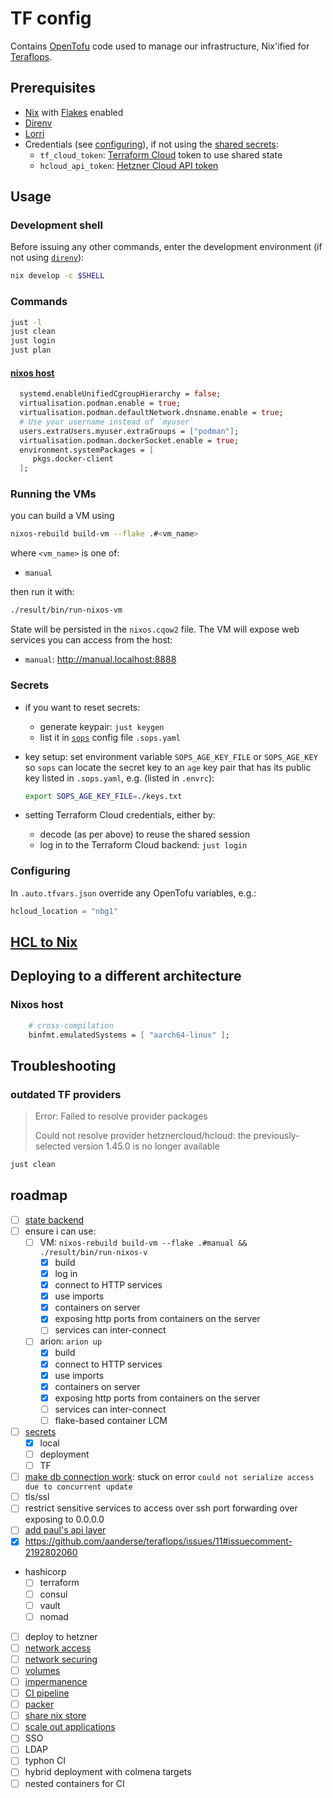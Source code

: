 # TF config

Contains [OpenTofu](https://opentofu.org/) code used to manage our infrastructure, Nix'ified for [Teraflops](https://github.com/aanderse/teraflops).

## Prerequisites

- [Nix](https://nix.dev/) with [Flakes](https://wiki.nixos.org/wiki/Flakes) enabled
- [Direnv](https://github.com/nix-community/direnv)
- [Lorri](https://github.com/nix-community/lorri)
- Credentials (see [configuring](#configuring)), if not using the [shared secrets](#secrets):
  - `tf_cloud_token`: [Terraform Cloud](https://app.terraform.io/) token to use shared state
  - `hcloud_api_token`: [Hetzner Cloud API token](https://docs.hetzner.com/cloud/api/getting-started/generating-api-token)

## Usage

### Development shell

Before issuing any other commands, enter the development environment (if not using [`direnv`](https://zero-to-flakes.com/direnv)):

```sh
nix develop -c $SHELL
```

### Commands

```sh
just -l
just clean
just login
just plan
```

#### [nixos host](https://github.com/hercules-ci/arion/issues/122)

```nix
  systemd.enableUnifiedCgroupHierarchy = false;
  virtualisation.podman.enable = true;
  virtualisation.podman.defaultNetwork.dnsname.enable = true;
  # Use your username instead of `myuser`
  users.extraUsers.myuser.extraGroups = ["podman"];
  virtualisation.podman.dockerSocket.enable = true;
  environment.systemPackages = [
     pkgs.docker-client
  ];
```

### Running the VMs

you can build a VM using

```sh
nixos-rebuild build-vm --flake .#<vm_name>
```

where `<vm_name>` is one of:
- `manual`

then run it with:

```sh
./result/bin/run-nixos-vm
```

State will be persisted in the `nixos.cqow2` file.
The VM will expose web services you can access from the host:

- `manual`: <http://manual.localhost:8888>

### Secrets

- if you want to reset secrets:
  - generate keypair: `just keygen`
  - list it in [`sops`](https://getsops.io/) config file `.sops.yaml`
- key setup: set environment variable `SOPS_AGE_KEY_FILE` or `SOPS_AGE_KEY` so `sops` can locate the secret key to an `age` key pair that has its public key listed in `.sops.yaml`, e.g. (listed in `.envrc`):

    ```sh
    export SOPS_AGE_KEY_FILE=./keys.txt
    ```

- setting Terraform Cloud credentials, either by:
  - decode (as per above) to reuse the shared session
  - log in to the Terraform Cloud backend: `just login`

### Configuring

In `.auto.tfvars.json` override any OpenTofu variables, e.g.:

```tfvars
hcloud_location = "nbg1"
```

## [HCL to Nix](https://gist.github.com/KiaraGrouwstra/249ede6a7dfc00ea44d85bc6bdbcd875)

## Deploying to a different architecture

### Nixos host

```nix
    # cross-compilation
    binfmt.emulatedSystems = [ "aarch64-linux" ];
```

## Troubleshooting

### outdated TF providers

> Error: Failed to resolve provider packages
>
> Could not resolve provider hetznercloud/hcloud: the previously-selected version 1.45.0 is no longer available

```sh
just clean
```

## roadmap

- [ ] [state backend](https://codeberg.org/kiara/teraflops-poc/issues/13)
- [ ] ensure i can use:
  - [ ] VM: `nixos-rebuild build-vm --flake .#manual && ./result/bin/run-nixos-v`
    - [x] build
    - [x] log in
    - [x] connect to HTTP services
    - [x] use imports
    - [x] containers on server
    - [x] exposing http ports from containers on the server
    - [ ] services can inter-connect
  - [ ] arion: `arion up`
    - [x] build
    - [x] connect to HTTP services
    - [x] use imports
    - [x] containers on server
    - [x] exposing http ports from containers on the server
    - [ ] services can inter-connect
    - [ ] flake-based container LCM
- [ ] [secrets](https://codeberg.org/kiara/teraflops-poc/issues/6)
  - [x] local
  - [ ] deployment
  - [ ] TF
- [ ] [make db connection work](https://code.bij1.org/bij1/bij1.erp/src/branch/main/Makefile#L18): stuck on error `could not serialize access due to concurrent update`
- [ ] tls/ssl
- [ ] restrict sensitive services to access over ssh port forwarding over exposing to 0.0.0.0
- [ ] [add paul's api layer](https://code.bij1.org/bij1/bij1.erp/src/branch/main/src/bij1/api/main.py)
- [x] https://github.com/aanderse/teraflops/issues/11#issuecomment-2192802060
- hashicorp
  - [ ] terraform
  - [ ] consul
  - [ ] vault
  - [ ] nomad
- [ ] deploy to hetzner
- [ ] [network access](https://codeberg.org/kiara/teraflops-poc/issues/9)
- [ ] [network securing](https://codeberg.org/kiara/teraflops-poc/issues/10)
- [ ] [volumes](https://codeberg.org/kiara/teraflops-poc/issues/5)
- [ ] [impermanence](https://codeberg.org/kiara/teraflops-poc/issues/2)
- [ ] [CI pipeline](https://codeberg.org/kiara/teraflops-poc/issues/12)
- [ ] [packer](https://codeberg.org/kiara/teraflops-poc/issues/4)
- [ ] [share nix store](https://codeberg.org/kiara/teraflops-poc/issues/8)
- [ ] [scale out applications](./servers/)
- [ ] SSO
- [ ] LDAP
- [ ] typhon CI
- [ ] hybrid deployment with colmena targets
- [ ] nested containers for CI

